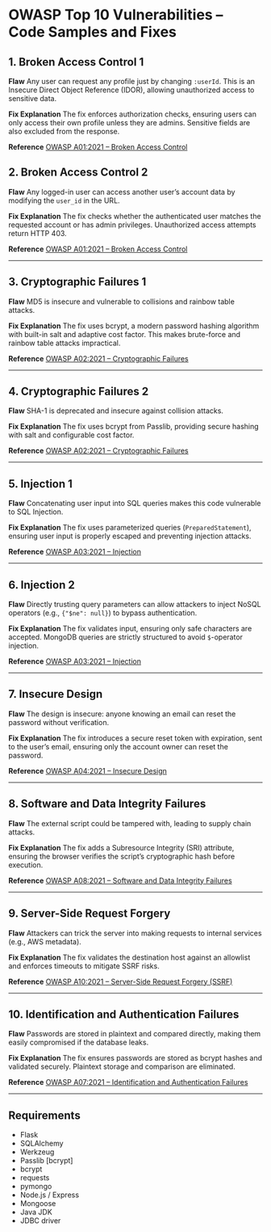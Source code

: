 # OWASP Top 10 Vulnerabilities – Code Samples and Fixes

## 1. Broken Access Control 1

**Flaw**
Any user can request any profile just by changing `:userId`. This is an Insecure Direct Object Reference (IDOR), allowing unauthorized access to sensitive data.

**Fix Explanation**
The fix enforces authorization checks, ensuring users can only access their own profile unless they are admins. Sensitive fields are also excluded from the response.

**Reference**
[OWASP A01:2021 – Broken Access Control](https://owasp.org/Top10/A01_2021-Broken_Access_Control/)

## 2. Broken Access Control 2

**Flaw**
Any logged-in user can access another user’s account data by modifying the `user_id` in the URL.

**Fix Explanation**
The fix checks whether the authenticated user matches the requested account or has admin privileges. Unauthorized access attempts return HTTP 403.

**Reference**
[OWASP A01:2021 – Broken Access Control](https://owasp.org/Top10/A01_2021-Broken_Access_Control/)

---

## 3. Cryptographic Failures 1

**Flaw**
MD5 is insecure and vulnerable to collisions and rainbow table attacks.

**Fix Explanation**
The fix uses bcrypt, a modern password hashing algorithm with built-in salt and adaptive cost factor. This makes brute-force and rainbow table attacks impractical.

**Reference**
[OWASP A02:2021 – Cryptographic Failures](https://owasp.org/Top10/A02_2021-Cryptographic_Failures/)

---

## 4. Cryptographic Failures 2

**Flaw**
SHA-1 is deprecated and insecure against collision attacks.

**Fix Explanation**
The fix uses bcrypt from Passlib, providing secure hashing with salt and configurable cost factor.

**Reference**
[OWASP A02:2021 – Cryptographic Failures](https://owasp.org/Top10/A02_2021-Cryptographic_Failures/)

---

## 5. Injection 1

**Flaw**
Concatenating user input into SQL queries makes this code vulnerable to SQL Injection.

**Fix Explanation**
The fix uses parameterized queries (`PreparedStatement`), ensuring user input is properly escaped and preventing injection attacks.

**Reference**
[OWASP A03:2021 – Injection](https://owasp.org/Top10/A03_2021-Injection/)

---

## 6. Injection 2

**Flaw**
Directly trusting query parameters can allow attackers to inject NoSQL operators (e.g., `{"$ne": null}`) to bypass authentication.

**Fix Explanation**
The fix validates input, ensuring only safe characters are accepted. MongoDB queries are strictly structured to avoid `$`-operator injection.

**Reference**
[OWASP A03:2021 – Injection](https://owasp.org/Top10/A03_2021-Injection/)

---

## 7. Insecure Design

**Flaw**
The design is insecure: anyone knowing an email can reset the password without verification.

**Fix Explanation**
The fix introduces a secure reset token with expiration, sent to the user’s email, ensuring only the account owner can reset the password.

**Reference**
[OWASP A04:2021 – Insecure Design](https://owasp.org/Top10/A04_2021-Insecure_Design/)

---

## 8. Software and Data Integrity Failures

**Flaw**
The external script could be tampered with, leading to supply chain attacks.

**Fix Explanation**
The fix adds a Subresource Integrity (SRI) attribute, ensuring the browser verifies the script’s cryptographic hash before execution.

**Reference**
[OWASP A08:2021 – Software and Data Integrity Failures](https://owasp.org/Top10/A08_2021-Software_and_Data_Integrity_Failures/)

---

## 9. Server-Side Request Forgery

**Flaw**
Attackers can trick the server into making requests to internal services (e.g., AWS metadata).

**Fix Explanation**
The fix validates the destination host against an allowlist and enforces timeouts to mitigate SSRF risks.

**Reference**
[OWASP A10:2021 – Server-Side Request Forgery (SSRF)](https://owasp.org/Top10/A10_2021-Server-Side_Request_Forgery_%28SSRF%29/)

---

## 10. Identification and Authentication Failures

**Flaw**
Passwords are stored in plaintext and compared directly, making them easily compromised if the database leaks.

**Fix Explanation**
The fix ensures passwords are stored as bcrypt hashes and validated securely. Plaintext storage and comparison are eliminated.

**Reference**
[OWASP A07:2021 – Identification and Authentication Failures](https://owasp.org/Top10/A07_2021-Identification_and_Authentication_Failures/)

---

## Requirements

- Flask
- SQLAlchemy
- Werkzeug
- Passlib [bcrypt]
- bcrypt
- requests
- pymongo
- Node.js / Express
- Mongoose
- Java JDK
- JDBC driver

